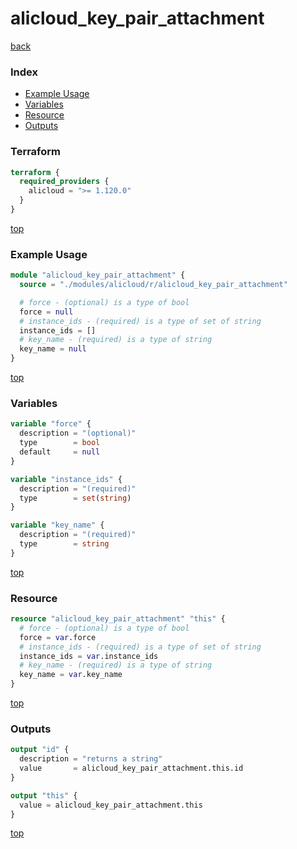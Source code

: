 # alicloud_key_pair_attachment

[back](../alicloud.md)

### Index

- [Example Usage](#example-usage)
- [Variables](#variables)
- [Resource](#resource)
- [Outputs](#outputs)

### Terraform

```terraform
terraform {
  required_providers {
    alicloud = ">= 1.120.0"
  }
}
```

[top](#index)

### Example Usage

```terraform
module "alicloud_key_pair_attachment" {
  source = "./modules/alicloud/r/alicloud_key_pair_attachment"

  # force - (optional) is a type of bool
  force = null
  # instance_ids - (required) is a type of set of string
  instance_ids = []
  # key_name - (required) is a type of string
  key_name = null
}
```

[top](#index)

### Variables

```terraform
variable "force" {
  description = "(optional)"
  type        = bool
  default     = null
}

variable "instance_ids" {
  description = "(required)"
  type        = set(string)
}

variable "key_name" {
  description = "(required)"
  type        = string
}
```

[top](#index)

### Resource

```terraform
resource "alicloud_key_pair_attachment" "this" {
  # force - (optional) is a type of bool
  force = var.force
  # instance_ids - (required) is a type of set of string
  instance_ids = var.instance_ids
  # key_name - (required) is a type of string
  key_name = var.key_name
}
```

[top](#index)

### Outputs

```terraform
output "id" {
  description = "returns a string"
  value       = alicloud_key_pair_attachment.this.id
}

output "this" {
  value = alicloud_key_pair_attachment.this
}
```

[top](#index)